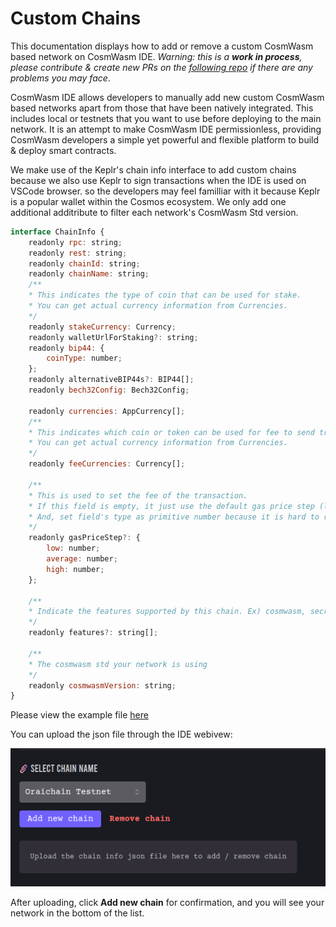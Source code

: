 # Custom Chains

This documentation displays how to add or remove a custom CosmWasm based network on CosmWasm IDE. *Warning: this is a **work in process**, please contribute & create new PRs on the [following repo](https://github.com/oraichain/cw-ide-webview) if there are any problems you may face*.

CosmWasm IDE allows developers to manually add new custom CosmWasm based networks apart from those that have been natively integrated. This includes local or testnets that you want to use before deploying to the main network. It is an attempt to make CosmWasm IDE permissionless, providing CosmWasm developers a simple yet powerful and flexible platform to build & deploy smart contracts.

We make use of the Keplr's chain info interface to add custom chains because we also use Keplr to sign transactions when the IDE is used on VSCode browser. so the developers may feel familliar with it because Keplr is a popular wallet within the Cosmos ecosystem. We only add one additional additribute to filter each network's CosmWasm Std version.

```js
interface ChainInfo {
    readonly rpc: string;
    readonly rest: string;
    readonly chainId: string;
    readonly chainName: string;
    /**
    * This indicates the type of coin that can be used for stake.
    * You can get actual currency information from Currencies.
    */
    readonly stakeCurrency: Currency;
    readonly walletUrlForStaking?: string;
    readonly bip44: {
        coinType: number;
    };
    readonly alternativeBIP44s?: BIP44[];
    readonly bech32Config: Bech32Config;
    
    readonly currencies: AppCurrency[];
    /**
    * This indicates which coin or token can be used for fee to send transaction.
    * You can get actual currency information from Currencies.
    */
    readonly feeCurrencies: Currency[];
    
    /**
    * This is used to set the fee of the transaction.
    * If this field is empty, it just use the default gas price step (low: 0.01, average: 0.025, high: 0.04).
    * And, set field's type as primitive number because it is hard to restore the prototype after deserialzing if field's type is `Dec`.
    */
    readonly gasPriceStep?: {
        low: number;
        average: number;
        high: number;
    };
    
    /**
    * Indicate the features supported by this chain. Ex) cosmwasm, secretwasm ...
    */
    readonly features?: string[];

    /**
    * The cosmwasm std your network is using 
    */
    readonly cosmwasmVersion: string;
}

```

Please view the example file [here](./chain.json)

You can upload the json file through the IDE webivew:

<p align="center">
    <a target="_blank" rel="noopener noreferrer"><img width="550" src="./upload-chain.png" alt="contract interaction"></a>
</p>

After uploading, click **Add new chain** for confirmation, and you will see your network in the bottom of the list.